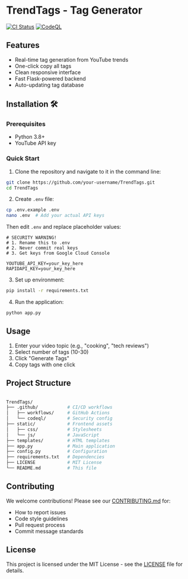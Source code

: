 # TrendTags - Tag Generator 

[![CI Status](https://github.com/imDarshanGK/TrendTags/actions/workflows/main.yml/badge.svg)](https://github.com/imDarshanGK/TrendTags/actions)
[![CodeQL](https://github.com/imDarshanGK/TrendTags/actions/workflows/codeql-analysis.yml/badge.svg)](https://github.com/imDarshanGK/TrendTags/actions)

## Features 

- Real-time tag generation from YouTube trends
- One-click copy all tags
- Clean responsive interface
- Fast Flask-powered backend
- Auto-updating tag database

## Installation 🛠️

### Prerequisites
- Python 3.8+
- YouTube API key

### Quick Start

1. Clone the repository and navigate to it in the command line:
```bash
git clone https://github.com/your-username/TrendTags.git
cd TrendTags
```

2. Create `.env` file:
```bash
cp .env.example .env
nano .env  # Add your actual API keys
```

Then edit `.env` and replace placeholder values:

```env
# SECURITY WARNING!
# 1. Rename this to .env
# 2. Never commit real keys
# 3. Get keys from Google Cloud Console

YOUTUBE_API_KEY=your_key_here
RAPIDAPI_KEY=your_key_here
```

3. Set up environment:
```bash
pip install -r requirements.txt
```

4. Run the application:
```bash
python app.py
```

## Usage
1. Enter your video topic (e.g., "cooking", "tech reviews")
2. Select number of tags (10-30)
3. Click "Generate Tags"
4. Copy tags with one click

## Project Structure 
```bash

TrendTags/
├── .github/           # CI/CD workflows
│   ├── workflows/     # GitHub Actions
│   └── codeql/        # Security config
├── static/            # Frontend assets
│   ├── css/           # Stylesheets
│   └── js/            # JavaScript
├── templates/         # HTML templates
├── app.py             # Main application
├── config.py          # Configuration
├── requirements.txt   # Dependencies
├── LICENSE            # MIT License
└── README.md          # This file
```

## Contributing
We welcome contributions! Please see our [CONTRIBUTING.md](CONTRIBUTING.md) for:

* How to report issues
* Code style guidelines
* Pull request process
* Commit message standards


## License
This project is licensed under the MIT License - see the [LICENSE](LICENSE) file for details.